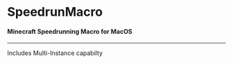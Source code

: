 # SpeedrunMacro

#### Minecraft Speedrunning Macro for MacOS

-----

Includes Multi-Instance capabilty

